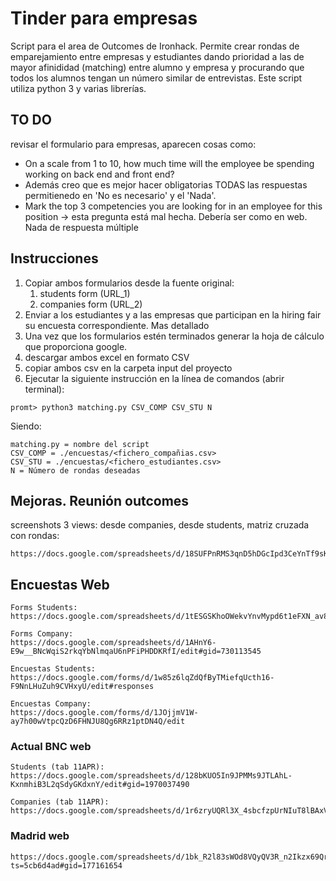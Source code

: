 # Tinder para empresas

Script para el area de Outcomes de Ironhack. Permite crear rondas de emparejamiento entre empresas y estudiantes dando prioridad a las de mayor afinididad (matching) entre alumno y empresa y procurando que todos los alumnos tengan un número similar de entrevistas. 
Este script utiliza python 3 y varias librerías. 

## TO DO

revisar el formulario para empresas, aparecen cosas como: 
- On a scale from 1 to 10, how much time will the employee be spending working on back end and front end?
- Además creo que es mejor hacer obligatorias TODAS las respuestas permitienedo en 'No es necesario' y el 'Nada'. 
- Mark the top 3 competencies you are looking for in an employee for this position -> esta pregunta está mal hecha. Debería ser como en web. Nada de respuesta múltiple


## Instrucciones
1. Copiar ambos formularios desde la fuente original: 
	1. students form (URL_1)
	2. companies form (URL_2)
2. Enviar a los estudiantes y a las empresas que participan en la hiring fair su encuesta correspondiente. Mas detallado
3. Una vez que los formularios estén terminados generar la hoja de cálculo que proporciona google. 
4. descargar ambos excel en formato CSV 
5. copiar ambos csv en la carpeta input del proyecto
6. Ejecutar la siguiente instrucción en la línea de comandos (abrir terminal): 
```
promt> python3 matching.py CSV_COMP CSV_STU N
```
Siendo: 
```
matching.py = nombre del script
CSV_COMP = ./encuestas/<fichero_compañias.csv>
CSV_STU = ./encuestas/<fichero_estudiantes.csv>
N = Número de rondas deseadas
```

## Mejoras. Reunión outcomes

screenshots
3 views: desde companies, desde students, matriz cruzada con rondas: 
```
https://docs.google.com/spreadsheets/d/18SUFPnRMS3qnD5hDGcIpd3CeYnTf9sK8_Jb6mMj939g/edit#gid=1412799612
```




## Encuestas Web

```
Forms Students: 
https://docs.google.com/spreadsheets/d/1tESGSKhoOWekvYnvMypd6t1eFXN_av8F60wyxPkbUb8/edit#gid=1960323408

Forms Company: 
https://docs.google.com/spreadsheets/d/1AHnY6-E9w__BNcWqiS2rkqYbNlmqaU6nPFiPHDDKRfI/edit#gid=730113545

Encuestas Students: 
https://docs.google.com/forms/d/1w85z6lqZdQfByTMiefqUcth16-F9NnLHuZuh9CVHxyU/edit#responses

Encuestas Company: 
https://docs.google.com/forms/d/1JOjjmV1W-ay7h00wVtpcQzD6FHNJU8Qg6RRz1ptDN4Q/edit
```
### Actual BNC web
```
Students (tab 11APR): https://docs.google.com/spreadsheets/d/128bKUO5In9JPMMs9JTLAhL-KxnmhiB3L2qSdyGKdxnY/edit#gid=1970037490

Companies (tab 11APR): https://docs.google.com/spreadsheets/d/1r6zryUQRl3X_4sbcfzpUrNIuT8lBAxVC7Ov7tItmfhc/edit#gid=1943728679
```
### Madrid web
```
https://docs.google.com/spreadsheets/d/1bk_R2l83sWOd8VQyQV3R_n2Ikzx69QrMpfyvg6PpYms/edit?ts=5cb6d4ad#gid=177161654
```
